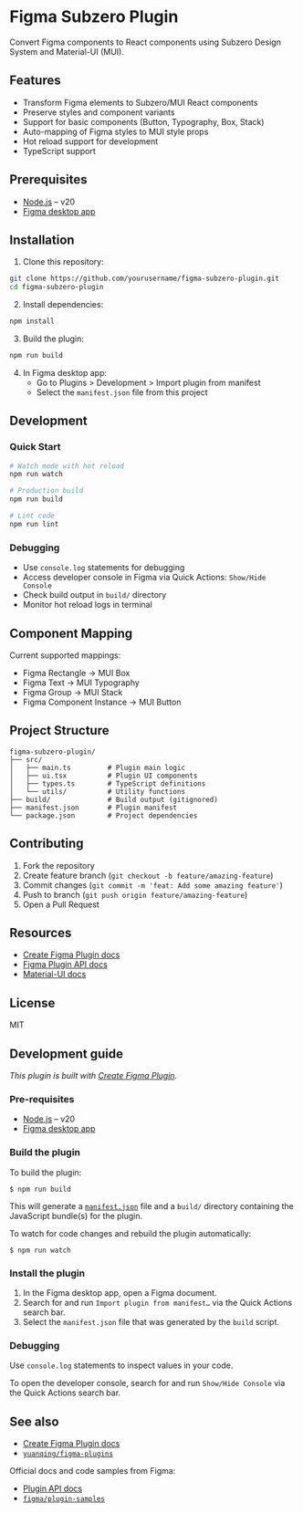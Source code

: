 # Figma Subzero Plugin

Convert Figma components to React components using Subzero Design System and Material-UI (MUI).

## Features

- Transform Figma elements to Subzero/MUI React components
- Preserve styles and component variants
- Support for basic components (Button, Typography, Box, Stack)
- Auto-mapping of Figma styles to MUI style props
- Hot reload support for development
- TypeScript support

## Prerequisites

- [Node.js](https://nodejs.org) – v20
- [Figma desktop app](https://figma.com/downloads/)

## Installation

1. Clone this repository:

```bash
git clone https://github.com/yourusername/figma-subzero-plugin.git
cd figma-subzero-plugin
```

2. Install dependencies:

```bash
npm install
```

3. Build the plugin:

```bash
npm run build
```

4. In Figma desktop app:
   - Go to Plugins > Development > Import plugin from manifest
   - Select the `manifest.json` file from this project

## Development

### Quick Start
```bash
# Watch mode with hot reload
npm run watch

# Production build
npm run build

# Lint code
npm run lint
```

### Debugging
- Use `console.log` statements for debugging
- Access developer console in Figma via Quick Actions: `Show/Hide Console`
- Check build output in `build/` directory
- Monitor hot reload logs in terminal

## Component Mapping

Current supported mappings:
- Figma Rectangle → MUI Box
- Figma Text → MUI Typography
- Figma Group → MUI Stack
- Figma Component Instance → MUI Button

## Project Structure

```
figma-subzero-plugin/
├── src/
│   ├── main.ts         # Plugin main logic
│   ├── ui.tsx          # Plugin UI components
│   ├── types.ts        # TypeScript definitions
│   └── utils/          # Utility functions
├── build/              # Build output (gitignored)
├── manifest.json       # Plugin manifest
└── package.json        # Project dependencies
```

## Contributing

1. Fork the repository
2. Create feature branch (`git checkout -b feature/amazing-feature`)
3. Commit changes (`git commit -m 'feat: Add some amazing feature'`)
4. Push to branch (`git push origin feature/amazing-feature`)
5. Open a Pull Request

## Resources

- [Create Figma Plugin docs](https://yuanqing.github.io/create-figma-plugin/)
- [Figma Plugin API docs](https://figma.com/plugin-docs/)
- [Material-UI docs](https://mui.com/material-ui/)

## License

MIT

## Development guide

_This plugin is built with
[Create Figma Plugin](https://yuanqing.github.io/create-figma-plugin/)._

### Pre-requisites

- [Node.js](https://nodejs.org) – v20
- [Figma desktop app](https://figma.com/downloads/)

### Build the plugin

To build the plugin:

```
$ npm run build
```

This will generate a [`manifest.json`](https://figma.com/plugin-docs/manifest/)
file and a `build/` directory containing the JavaScript bundle(s) for the
plugin.

To watch for code changes and rebuild the plugin automatically:

```
$ npm run watch
```

### Install the plugin

1. In the Figma desktop app, open a Figma document.
2. Search for and run `Import plugin from manifest…` via the Quick Actions
   search bar.
3. Select the `manifest.json` file that was generated by the `build` script.

### Debugging

Use `console.log` statements to inspect values in your code.

To open the developer console, search for and run `Show/Hide Console` via the
Quick Actions search bar.

## See also

- [Create Figma Plugin docs](https://yuanqing.github.io/create-figma-plugin/)
- [`yuanqing/figma-plugins`](https://github.com/yuanqing/figma-plugins#readme)

Official docs and code samples from Figma:

- [Plugin API docs](https://figma.com/plugin-docs/)
- [`figma/plugin-samples`](https://github.com/figma/plugin-samples#readme)
